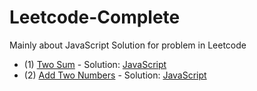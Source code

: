 # Leetcode-Complete
Mainly about JavaScript Solution for problem in Leetcode

- (1) [Two Sum](https://leetcode.com/problems/two-sum/) - Solution: [JavaScript](https://github.com/zry656565/Leetcode-Complete/blob/master/code/js/two_sum.js)
- (2) [Add Two Numbers](https://leetcode.com/problems/add-two-numbers/) - Solution: [JavaScript](https://github.com/zry656565/Leetcode-Complete/blob/master/code/js/add_two_numbers.js)
